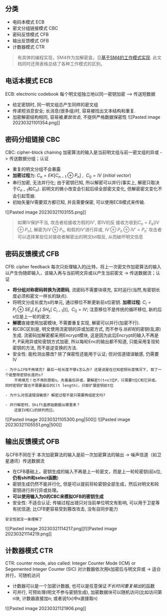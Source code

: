 ## 分类
- 电码本模式 ECB
- 密文分组链接模式 CBC
- 密码反馈模式 CFB
- 输出反馈模式 OFB
- 计数器模式 CTR

> 有具体的编程实现，SM4作为加解密盒，见[基于SM4的工作模式实现](./Feistel结构/基于SM4的工作模式实现). 此文档同时还用表格总结了各种工作模式的区别。

## 电话本模式 ECB
ECB: electronic codebook
每个明文组独立地以同一密钥加密 –> 传送短数据

- 给定密钥时, 同一明文组总产生同样的密文组
- 传递短消息安全; 长消息(很多组)时, 容易被找出文本结构和重复.
- 加密解密结构相同, 容易被*重放攻击*, 不提供严格数据保密性
![[Pasted image 20230321101354.png]]

## 密码分组链接 CBC
CBC: cipher-block chaining
加密算法的输入是当前明文组与前一密文组的异或 -> 传送数据分组；认证

- 重复的明文分组不会暴露
- **加密过程**为: $C_{n} = EK{[C_{n-1}\oplus P_{n}]}\ ,\ \ C_{0}=IV\ (initial\ vector)$
- 串行加密, 无法并行化; 由于密钥已知, 所以解密可以并行(事实上, 解密只取决于$C_{n-1}$和$C_{n}$). 前明文的微小改变会引起后续全部密文变化, 但解密密文变化不会引起雪崩.
- 初始矢量IV需要双方都已知, 并且需要保密, 可以使用ECB模式来传输.

![[Pasted image 20230321103155.png]]

> 如果IV保护不当, 攻击者给接收方假的$IV'$, 即IV的反
> 接收方收到$C_{n}=E_{k}[IV\oplus P_{n}]$, 解密为$IV\oplus P_{n}$, 和假的$IV'$进行异或, $IV \oplus P_{n}\oplus IV'=P_{n}'$
> 攻击者可以选择某些位对接收者解密出的明文bit取反, 从而破坏明文信息

## 密码反馈模式 CFB
CFB: cipher feedback
每次只处理输入的j比特，将上一次密文作加密算法的输入以产生伪随即输入，该输入再与当前明文异或以产生当前密文 -> 传送数据流；认证

- **将分组对称密码转换为流密码**, 流密码不需要块填充, 实时运行(当然,有密钥长度必须和密文一样长的缺点). 
- 将明文分成长度为s的单元, 通过移位不断更新前s位密钥. **加密过程**: $C_{i}=P_{i}\ \oplus\ SE_{s}[\ E_{k}(\ SH_{s}[\ C_{i-1}])],\ \ C_{0}=IV$; 注意移位不是传统的循环移位, 新的后s位是上一轮的密文.
- **解密**直接使用加密模块, 不需要重复实现, 解密可以并行(加密不行).
- 和CBC区别是, 明文使用流密钥的异或加密方式, 而不参与*当前轮*的密钥(乱源)生成. 流密码加解密都采用Encrypt模块, 这是因为此后Encrypt的输入不再是P, P采用异或轮密钥方式加密, 所以每轮Enc的输出都不知道, 只能采用复现轮密钥的方法, 而不是逆变换的方法.
- 安全性: 能检测出篡改? 除了保密性还能用于认证; 但对信道错误敏感, 仍需要IV

```ad-question
- 为什么CFB不用填充? 最后一轮长度不够s怎么办? 还是说是在已知密钥长度情况下, 取了一个能整除密钥长度的s?
	不用填充！也不用刻意取s。先看最后异或，要解密t(t<s)位P，只需要t位C和它异或。同时密钥扩展也不需要最后的C(t length)，只取扩展密钥前t位

- 为什么对信道错误敏感? 解密过程不是只需要两组密文吗?

- 并行解密时，Shift盒原始数据从哪里来？
	还是IV和Ci的排列而已。
```

![[Pasted image 20230321105300.png|500]] ![[Pasted image 20230321105551.png|500]]

## 输出反馈模式 OFB

与CFB不同在于 本次加密算法的输入是前一次加密算法的输出 -> 噪声信道（如卫星通讯）传送数据流

- 在CFB基础上，密钥生成的输入不再是上一轮密文，而是上一轮轮密钥(前s位,**仍有shift和select函数**)
- 密钥生成仍然不能并行化, 但是可以提前将轮密钥全部生成，然后对明文和轮密钥进行并行异或处理。
- **可以使用输入为0的CBC来模拟OFB的密钥生成**
- 安全性: 不适合认证; 传输过程出错只对当前单位明文有影响, 可以用于卫星等有扰信道; 比CFB更容易受到篡改攻击, 没有自同步能力

```ad-question
安全性就没一条理解了
```

![[Pasted image 20230321114217.png]]![[Pasted image 20230321114219.png]]

## 计数器模式 CTR
CTR: counter mode, also called: Integer Counter Mode (ICM) or Segemented Integer Counter (SIC)
对计数器依次用k加密后与明文异或 -> 适合并行，可随机访问

- 计数器可以是一个加密计数器, 也可以是任意保证*不长时间重复输出*的函数
- 可并行, 可预处理(明文不参与密钥生成), 加密数据块可以随机访问(比如访问第n块, 计数器直接加n; 或者说f(x)中x直接取n)

![[Pasted image 20230321121906.png]]
